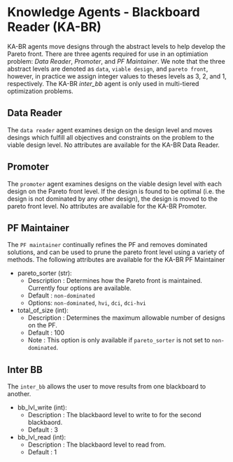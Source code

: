 # Knowledge Agents - Blackboard Reader (KA-BR)

KA-BR agents move designs through the abstract levels to help develop the Pareto front.
There are three agents required for use in an optimiation problem: *Data Reader*, *Promoter*, and *PF Maintainer*.
We note that the three abstract levels are denoted as `data`, `viable design`, and `pareto front`, however, in practice we assign integer values to theses levels as 3, 2, and 1, respectively.
The KA-BR *inter_bb* agent is only used in multi-tiered optimization problems.

## Data Reader

The `data reader` agent examines design on the design level and moves desings which fulfill all objectives and constraints on the problem to the viable design level.
No attributes are available for the KA-BR Data Reader.

## Promoter


The `promoter` agent examines designs on the viable design level with each design on the Pareto front level.
If the design is found to be optimal (i.e. the design is not dominated by any other design), the design is moved to the pareto front level.
No attributes are available for the KA-BR Promoter.

## PF Maintainer

The `PF maintainer` continually refines the PF and removes dominated solutions, and can be used to prune the pareto front level using a variety of methods.
The following attributes are available for the KA-BR PF Maintainer

* pareto_sorter (str):
    * Description : Determines how the Pareto front is maintained. Currently four options are available.
    * Default : `non-dominated`
    * Options: `non-dominated`, `hvi`, `dci`, `dci-hvi`
* total_of_size (int):
    * Description : Determines the maximum allowable number of designs on the PF.
    * Default : 100
    * Note : This option is only available if `pareto_sorter` is not set to `non-dominated`.
    
## Inter BB

The `inter_bb` allows the user to move results from one blackboard to another.

* bb_lvl_write (int):
    * Description : The blackbaord level to write to for the second blackbaord.
    * Default : 3
* bb_lvl_read (int):
    * Description : The blackbaord level to read from.
    * Default : 1
